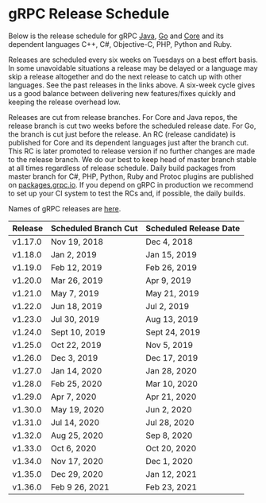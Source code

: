 # gRPC Release Schedule

Below is the release schedule for gRPC [Java](https://github.com/grpc/grpc-java/releases), [Go](https://github.com/grpc/grpc-go/releases) and [Core](https://github.com/grpc/grpc/releases) and its  dependent languages C++, C#, Objective-C, PHP, Python and Ruby.

Releases are scheduled every six weeks on Tuesdays on a best effort basis. In some unavoidable situations a release may be delayed or a language may skip a release altogether and do the next release to catch up with other languages. See the past releases in the links above. A six-week cycle gives us a good balance between delivering new features/fixes quickly and keeping the release overhead low.

Releases are cut from release branches. For Core and Java repos, the release branch is cut two weeks before the scheduled release date. For Go, the branch is cut just before the release. An RC (release candidate) is published for Core and its dependent languages just after the branch cut. This RC is later promoted to release version if no further changes are made to the release branch. We do our best to keep head of master branch stable at all times regardless of release schedule. Daily build packages from master branch for C#, PHP, Python, Ruby and Protoc plugins are published on [packages.grpc.io](https://packages.grpc.io/). If you depend on gRPC in production we recommend to set up your CI system to test the RCs and, if possible, the daily builds.

Names of gRPC releases are [here](https://github.com/grpc/grpc/blob/master/doc/g_stands_for.md).

Release |Scheduled Branch Cut|Scheduled Release Date
--------|--------------------|-------------
v1.17.0 |Nov 19, 2018   |Dec 4, 2018
v1.18.0 |Jan 2, 2019   |Jan 15, 2019
v1.19.0 |Feb 12, 2019   |Feb 26, 2019
v1.20.0 |Mar 26, 2019   |Apr 9, 2019
v1.21.0 |May 7, 2019   |May 21, 2019
v1.22.0 |Jun 18, 2019   |Jul 2, 2019
v1.23.0 |Jul 30, 2019   |Aug 13, 2019
v1.24.0 |Sept 10, 2019   |Sept 24, 2019
v1.25.0 |Oct 22, 2019   |Nov 5, 2019
v1.26.0 |Dec 3, 2019   |Dec 17, 2019
v1.27.0 |Jan 14, 2020	|Jan 28, 2020
v1.28.0 |Feb 25, 2020	|Mar 10, 2020
v1.29.0 |Apr 7, 2020 |Apr 21, 2020
v1.30.0 |May 19, 2020	|Jun 2, 2020
v1.31.0 |Jul 14, 2020	|Jul 28, 2020
v1.32.0 |Aug 25, 2020	|Sep 8, 2020
v1.33.0 |Oct 6, 2020 |Oct 20, 2020
v1.34.0 |Nov 17, 2020 |Dec 1, 2020
v1.35.0 |Dec 29, 2020 |Jan 12, 2021
v1.36.0 |Feb 9 26, 2021	|Feb 23, 2021
